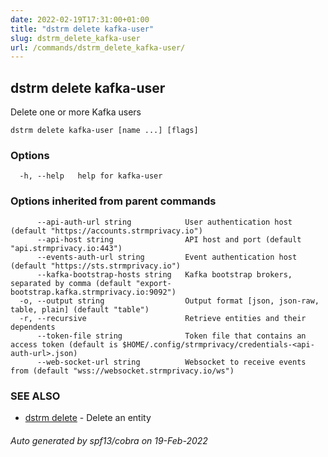 ```yaml
---
date: 2022-02-19T17:31:00+01:00
title: "dstrm delete kafka-user"
slug: dstrm_delete_kafka-user
url: /commands/dstrm_delete_kafka-user/
---
```

## dstrm delete kafka-user

Delete one or more Kafka users

```
dstrm delete kafka-user [name ...] [flags]
```

### Options

```
  -h, --help   help for kafka-user
```

### Options inherited from parent commands

```
      --api-auth-url string            User authentication host (default "https://accounts.strmprivacy.io")
      --api-host string                API host and port (default "api.strmprivacy.io:443")
      --events-auth-url string         Event authentication host (default "https://sts.strmprivacy.io")
      --kafka-bootstrap-hosts string   Kafka bootstrap brokers, separated by comma (default "export-bootstrap.kafka.strmprivacy.io:9092")
  -o, --output string                  Output format [json, json-raw, table, plain] (default "table")
  -r, --recursive                      Retrieve entities and their dependents
      --token-file string              Token file that contains an access token (default is $HOME/.config/strmprivacy/credentials-<api-auth-url>.json)
      --web-socket-url string          Websocket to receive events from (default "wss://websocket.strmprivacy.io/ws")
```

### SEE ALSO

* [dstrm delete](dstrm_delete.md)	 - Delete an entity

###### Auto generated by spf13/cobra on 19-Feb-2022
